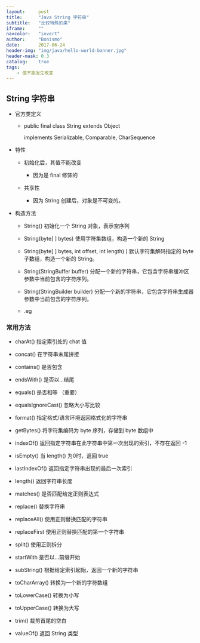 ```yaml
---
layout:     post
title:      "Java String 字符串"
subtitle:   "比较特殊的类"
iframe:     ""
navcolor:   "invert"
author:     "Bonismo"
date:       2017-06-24
header-img: "img/java/hello-world-banner.jpg"
header-mask: 0.3
catalog:    true
tags:
    - 值不能发生改变
---
```


## String 字符串

- 官方类定义

    - public final class String extends Object

      implements Serializable, Comparable<String>, CharSequence

- 特性

    - 初始化后，其值不能改变

        - 因为是 final 修饰的

    - 共享性

        - 因为 String 创建后，对象是不可变的。

- 构造方法

    - String() 初始化一个 String 对象，表示空序列

    - String(byte[ ] bytes) 使用字符集数组，构造一个新的 String

    - String(byte[ ] bytes, int offset, int length) ) 默认字符集解码指定的 byte 子数组，构造一个新的 String。

    - String(StringBuffer buffer)  分配一个新的字符串，它包含字符串缓冲区参数中当前包含的字符序列。

    - String(StringBuilder builder) 分配一个新的字符串，它包含字符串生成器参数中当前包含的字符序列。

    - .eg

### 常用方法

- charAt() 指定索引处的 chat 值

- concat() 在字符串末尾拼接

- contains() 是否包含

- endsWith() 是否以...结尾

- equals() 是否相等 （重要）

- equalsIgnoreCast() 忽略大小写比较

- format() 指定格式/语言环境返回格式化的字符串

- getBytes() 将字符集编码为 byte 序列，存储到 byte 数组中

- indexOf() 返回指定字符串在此字符串中第一次出现的索引，不存在返回 -1

- isEmpty() 当 length() 为0时，返回 true

- lastIndexOf() 返回指定字符串出现的最后一次索引

- length() 返回字符串长度

- matches() 是否匹配给定正则表达式

- replace() 替换字符串

- replaceAll() 使用正则替换匹配的字符串

- replaceFirst 使用正则替换匹配的第一个字符串

- split() 使用正则拆分

- startWith 是否以...前缀开始

- subString() 根据给定索引起始，返回一个新的字符串

- toCharArray() 转换为一个新的字符数组

- toLowerCase() 转换为小写

- toUpperCase() 转换为大写

- trim() 裁剪首尾的空白

- valueOf() 返回 String 类型



